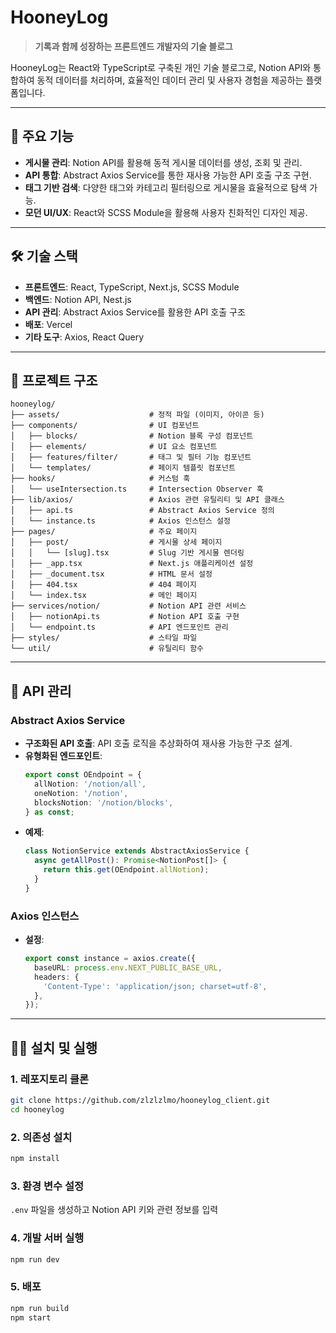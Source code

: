 # HooneyLog

> **기록과 함께 성장하는 프론트엔드 개발자의 기술 블로그**

HooneyLog는 React와 TypeScript로 구축된 개인 기술 블로그로, Notion API와 통합하여 동적 데이터를 처리하며, 효율적인 데이터 관리 및 사용자 경험을 제공하는 플랫폼입니다.

---

## 📌 **주요 기능**

- **게시물 관리**: Notion API를 활용해 동적 게시물 데이터를 생성, 조회 및 관리.
- **API 통합**: Abstract Axios Service를 통한 재사용 가능한 API 호출 구조 구현.
- **태그 기반 검색**: 다양한 태그와 카테고리 필터링으로 게시물을 효율적으로 탐색 가능.
- **모던 UI/UX**: React와 SCSS Module을 활용해 사용자 친화적인 디자인 제공.

---

## 🛠 **기술 스택**

- **프론트엔드**: React, TypeScript, Next.js, SCSS Module
- **백엔드**: Notion API, Nest.js
- **API 관리**: Abstract Axios Service를 활용한 API 호출 구조
- **배포**: Vercel
- **기타 도구**: Axios, React Query

---

## 📂 **프로젝트 구조**

```
hooneylog/
├── assets/                    # 정적 파일 (이미지, 아이콘 등)
├── components/                # UI 컴포넌트
│   ├── blocks/                # Notion 블록 구성 컴포넌트
│   ├── elements/              # UI 요소 컴포넌트
│   ├── features/filter/       # 태그 및 필터 기능 컴포넌트
│   └── templates/             # 페이지 템플릿 컴포넌트
├── hooks/                     # 커스텀 훅
│   └── useIntersection.ts     # Intersection Observer 훅
├── lib/axios/                 # Axios 관련 유틸리티 및 API 클래스
│   ├── api.ts                 # Abstract Axios Service 정의
│   └── instance.ts            # Axios 인스턴스 설정
├── pages/                     # 주요 페이지
│   ├── post/                  # 게시물 상세 페이지
│   │   └── [slug].tsx         # Slug 기반 게시물 렌더링
│   ├── _app.tsx               # Next.js 애플리케이션 설정
│   ├── _document.tsx          # HTML 문서 설정
│   ├── 404.tsx                # 404 페이지
│   └── index.tsx              # 메인 페이지
├── services/notion/           # Notion API 관련 서비스
│   ├── notionApi.ts           # Notion API 호출 구현
│   └── endpoint.ts            # API 엔드포인트 관리
├── styles/                    # 스타일 파일
└── util/                      # 유틸리티 함수
```

---

## 🔗 **API 관리**

### **Abstract Axios Service**

- **구조화된 API 호출**: API 호출 로직을 추상화하여 재사용 가능한 구조 설계.
- **유형화된 엔드포인트**:
  ```typescript
  export const OEndpoint = {
    allNotion: '/notion/all',
    oneNotion: '/notion',
    blocksNotion: '/notion/blocks',
  } as const;
  ```
- **예제**:
  ```typescript
  class NotionService extends AbstractAxiosService {
    async getAllPost(): Promise<NotionPost[]> {
      return this.get(OEndpoint.allNotion);
    }
  }
  ```

### **Axios 인스턴스**
- **설정**:
  ```typescript
  export const instance = axios.create({
    baseURL: process.env.NEXT_PUBLIC_BASE_URL,
    headers: {
      'Content-Type': 'application/json; charset=utf-8',
    },
  });
  ```

---

## 🧑‍💻 **설치 및 실행**

### 1. 레포지토리 클론

```bash
git clone https://github.com/zlzlzlmo/hooneylog_client.git
cd hooneylog
```

### 2. 의존성 설치

```bash
npm install
```

### 3. 환경 변수 설정

`.env` 파일을 생성하고 Notion API 키와 관련 정보를 입력

### 4. 개발 서버 실행

```bash
npm run dev
```

### 5. 배포

```bash
npm run build
npm start
```